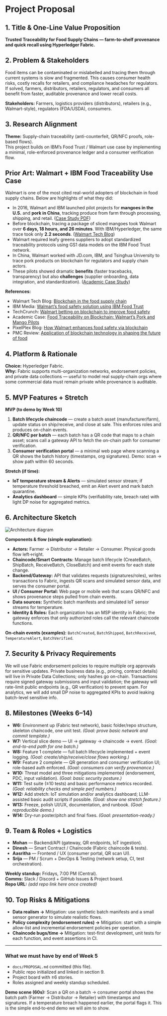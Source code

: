 # Project Proposal

## 1. Title & One-Line Value Proposition
**Trusted Traceability for Food Supply Chains — farm‑to‑shelf provenance and quick recall using Hyperledger Fabric.**

## 2. Problem & Stakeholders
Food items can be contaminated or mislabelled and tracing them through current systems is slow and fragmented. This causes consumer health risks, costly recalls for retailers, and compliance headaches for regulators. If solved, farmers, distributors, retailers, regulators, and consumers all benefit from faster, auditable provenance and lower recall costs.

**Stakeholders:** Farmers, logistics providers (distributors), retailers (e.g., Walmart-style), regulators (FDA/USDA), consumers.

## 3. Research Alignment
**Theme:** Supply-chain traceability (anti-counterfeit, QR/NFC proofs, role-based flows).  
This project builds on IBM’s Food Trust / Walmart use case by implementing a minimal, role-enforced provenance ledger and a consumer verification flow.

## Prior Art: Walmart + IBM Food Traceability Use Case
Walmart is one of the most cited real-world adopters of blockchain in food supply chains. Below are highlights of what they did:

- In 2016, Walmart and IBM launched pilot projects for **mangoes in the U.S.** and **pork in China**, tracking produce from farm through processing, shipping, and retail. ([Case Study PDF](https://jbba.scholasticahq.com/article/3712-food-traceability-on-blockchain-walmart-s-pork-and-mango-pilots-with-ibm/attachment/20459.pdf?utm_source=chatgpt.com))  
- Before blockchain, tracing a package of sliced mangoes took Walmart over **6 days, 18 hours, and 26 minutes**. With IBM/Hyperledger, the same trace took only **2.2 seconds**. ([Walmart Tech Blog](https://tech.walmart.com/content/walmart-global-tech/en_us/blog/post/blockchain-in-the-food-supply-chain.html?utm_source=chatgpt.com))  
- Walmart required leafy greens suppliers to adopt standardized traceability protocols using GS1 data models on the IBM Food Trust network.  
- In China, Walmart worked with JD.com, IBM, and Tsinghua University to trace pork products on blockchain for regulators and supply chain actors.  
- These pilots showed dramatic **benefits** (faster tracebacks, transparency) but also **challenges** (supplier onboarding, data integration, and standardization). ([Academic Case Study](https://iscap.us/proceedings/conisar/2020/pdf/5340.pdf?utm_source=chatgpt.com))

**References:**  
- Walmart Tech Blog: [Blockchain in the food supply chain](https://tech.walmart.com/content/walmart-global-tech/en_us/blog/post/blockchain-in-the-food-supply-chain.html?utm_source=chatgpt.com)  
- IBM Media: [Walmart’s food safety solution using IBM Food Trust](https://mediacenter.ibm.com/media/Walmart%27s%2Bfood%2Bsafety%2Bsolution%2Busing%2BIBM%2BFood%2BTrust%2Bbuilt%2Bon%2Bthe%2BIBM%2BBlockchain%2BPlatform/1_zwsrls30?utm_source=chatgpt.com)  
- TechCrunch: [Walmart betting on blockchain to improve food safety](https://techcrunch.com/2018/09/24/walmart-is-betting-on-the-blockchain-to-improve-food-safety/?utm_source=chatgpt.com)  
- Academic Case: [Food Traceability on Blockchain: Walmart’s Pork and Mango Pilots](https://jbba.scholasticahq.com/article/3712-food-traceability-on-blockchain-walmart-s-pork-and-mango-pilots-with-ibm/attachment/20459.pdf?utm_source=chatgpt.com)  
- PixelPlex Blog: [How Walmart enhances food safety via blockchain](https://pixelplex.io/blog/walmart-strives-for-food-safety-using-blockchain/?utm_source=chatgpt.com)  
- PMC Review: [Application of blockchain technology in shaping the future of food](https://pmc.ncbi.nlm.nih.gov/articles/PMC10020414/?utm_source=chatgpt.com)

## 4. Platform & Rationale
**Choice:** Hyperledger Fabric.  
**Why:** Fabric supports multi-organization networks, endorsement policies, and private data collections — useful to model real supply-chain orgs where some commercial data must remain private while provenance is auditable.

## 5. MVP Features + Stretch
**MVP (to demo by Week 10)**
1. **Batch lifecycle chaincode** — create a batch asset (manufacturer/farm), update status on ship/receive, and close at sale. This enforces roles and produces on-chain events.
2. **QR/NFC per batch** — each batch has a QR code that maps to a chain asset; scans call a gateway API to fetch the on-chain path for consumer verification.
3. **Consumer verification portal** — a minimal web page where scanning a QR shows the batch history (timestamps, org signatures). Demo: scan → show path within 60 seconds.

**Stretch (if time):**
- **IoT temperature stream & Alerts** — simulated sensor stream; if temperature threshold breached, emit an Alert event and mark batch quarantine.  
- **Analytics dashboard** — simple KPIs (verifiability rate, breach rate) with light DP noise for aggregated metrics.

## 6. Architecture Sketch
![Architecture diagram](./food_supply_chain_architecture.png)

**Components & flow (simple explanation):**
- **Actors:** Farmer → Distributor → Retailer → Consumer. Physical goods flow left→right.
- **Chaincode/Smart Contracts:** Manage batch lifecycle (CreateBatch, ShipBatch, ReceiveBatch, CloseBatch) and emit events for each state change.
- **Backend/Gateway:** API that validates requests (signatures/roles), writes transactions to Fabric, ingests QR scans and simulated sensor data, and serves the consumer portal.
- **UI / Consumer Portal:** Web page or mobile web that scans QR/NFC and shows provenance steps pulled from chain events.
- **Data sources:** Synthetic batch manifests and simulated IoT sensor streams for temperature.
- **Identity & Roles:** Each organization has an MSP identity in Fabric; the gateway enforces that only authorized roles call the relevant chaincode functions.

**On‑chain events (examples):** `BatchCreated`, `BatchShipped`, `BatchReceived`, `TemperatureAlert`, `BatchVerified`.

## 7. Security & Privacy Requirements
We will use Fabric endorsement policies to require multiple org approvals for sensitive updates. Private business data (e.g., pricing, contract details) will live in Private Data Collections; only hashes go on-chain. Transactions require signed gateway submissions and input validation; the gateway will rate-limit public endpoints (e.g., QR verification) to prevent spam. For analytics, we will add small DP noise to aggregated KPIs to avoid leaking batch-level sensitive info.

## 8. Milestones (Weeks 6–14)
- **W6:** Environment up (Fabric test network), basic folder/repo structure, skeleton chaincode, one unit test. *(Goal: prove basic network and commit template.)*
- **W7:** Vertical slice demo — UI → gateway → chaincode → event. *(Goal: end-to-end path for one batch.)*
- **W8:** Feature 1 complete — full batch lifecycle implemented + event logging. *(Goal: create/ship/receive/close flows working.)*
- **W9:** Feature 2 complete — QR generation and consumer verification UI; role-based auth enforced. *(Goal: consumers can verify provenance.)*
- **W10:** Threat model and three mitigations implemented (endorsement, PDC, input validation). *(Goal: basic security posture.)*
- **W11:** Test suite (≥10 tests) and basic performance metrics recorded. *(Goal: reliability checks and simple perf numbers.)*
- **W12:** Add stretch: IoT simulation and/or analytics dashboard; LLM-assisted basic audit scripts if possible. *(Goal: show one stretch feature.)*
- **W13:** Freeze, polish UI/UX, documentation, and runbook. *(Goal: reproducible demo.)*
- **W14:** Dry-run poster/pitch and final fixes. *(Goal: presentation-ready.)*

## 9. Team & Roles + Logistics
- **Mohan** — Backend/API (gateway, QR endpoints, IoT ingestion).  
- **Dinesh** — Smart Contract / Chaincode (Fabric chaincode & tests).  
- **Aasritha** — Frontend / UX (consumer portal, QR scan UI).  
- **Srija** — PM / Scrum + DevOps & Testing (network setup, CI, test orchestration).

**Weekly standup:** Fridays, 7:00 PM (Central).  
**Comms:** Slack / Discord + GitHub Issues & Project board.  
**Repo URL:** *(add repo link here once created)*

## 10. Top Risks & Mitigations
- **Data realism →** Mitigation: use synthetic batch manifests and a small sensor generator to simulate realistic flows.  
- **Policy complexity (endorsement rules) →** Mitigation: start with a simple allow-list and incremental endorsement policies per operation.  
- **Chaincode bugs/time →** Mitigation: test-first development, unit tests for each function, and event assertions in CI.

---

### What we must have by end of Week 5
- `docs/PROPOSAL.md` committed (this file).  
- Public repo initialized and linked in section 9.  
- Project board with ≥6 stories.  
- Roles assigned and weekly standup scheduled.

**Demo scene (60s):** Scan a QR on a batch → consumer portal shows the batch path (Farmer → Distributor → Retailer) with timestamps and signatures. If a temperature breach happened earlier, the portal flags it. This is the simple end‑to‑end demo we will aim to show.


